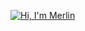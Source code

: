 [![Hi, I'm Merlin](https://user-images.githubusercontent.com/85179170/142026907-ed25cc4b-0d65-4640-b68e-59ecaa2bc4da.png)](https://merlindru.com)
